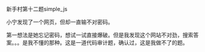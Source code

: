 新手村第十二题simple_js

小宁发现了一个网页，但却一直输不对密码。

第一想法是她忘记密码，想试一试直接爆破。但是我发现这个网站不对劲，搜索答案。。。是我不懂的那种。这是一道代码审计题，确认过，这是我做不了的题。